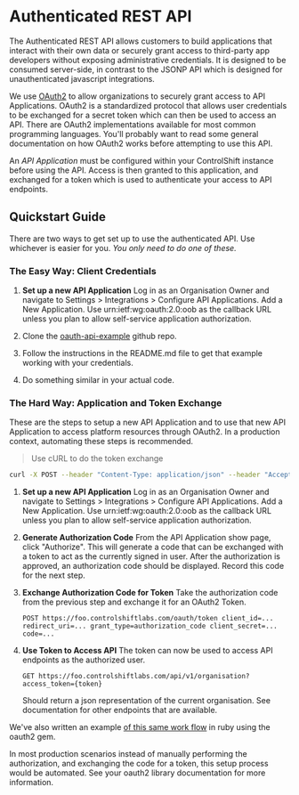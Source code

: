 # Authenticated REST API

The Authenticated REST API allows customers to build applications that interact with their own data or securely grant access to third-party app developers without exposing administrative credentials. It is designed to be consumed server-side, in contrast to the JSONP API which is designed for unauthenticated javascript integrations. 

We use [OAuth2](http://oauth.net/2/) to allow organizations to securely grant access to API Applications. OAuth2 is a standardized protocol that allows user credentials to be exchanged for a secret token which can then be used to access an API. There are OAuth2 implementations available for most common programming languages. You'll probably want to read some general documentation on how OAuth2 works before attempting to use this API. 

An *API Application* must be configured within your ControlShift instance before using the API. Access is then granted to this application, and exchanged for a token which is used to authenticate your access to API endpoints.   

## Quickstart Guide

There are two ways to get set up to use the authenticated API. Use whichever is easier for you. *You only need to do one of these.*

### The Easy Way: Client Credentials

1. **Set up a new API Application** Log in as an Organisation Owner and navigate to Settings > Integrations > Configure API Applications. Add a New Application. Use urn:ietf:wg:oauth:2.0:oob as the callback URL unless you plan to allow self-service application authorization.

2. Clone the [oauth-api-example](https://github.com/controlshift/oauth-api-example) github repo.

3. Follow the instructions in the README.md file to get that example working with your credentials.

4. Do something similar in your actual code.

### The Hard Way: Application and Token Exchange
These are the steps to setup a new API Application and to use that new API Application to access platform resources through OAuth2. In a production context, automating these steps is recommended. 

> Use cURL to do the token exchange

```bash
curl -X POST --header "Content-Type: application/json" --header "Accept: application/json" --data '{"grant_type":"authorization_code", "code":"{code}", "client_id":"{client_id}", "client_secret":"{client_secret}", "redirect_uri":"{redirect_uri}"}' https://foo.controlshiftlabs.com/oauth/token
```

1. **Set up a new API Application** Log in as an Organisation Owner and navigate to Settings > Integrations > Configure API Applications. Add a New Application. Use urn:ietf:wg:oauth:2.0:oob as the callback URL unless you plan to allow self-service application authorization.

2. **Generate Authorization Code** From the API Application show page, click "Authorize". This will generate a code that can be exchanged with a token to act as the currently signed in user. After the authorization is approved, an authorization code should be displayed. Record this code for the next step. 

3. **Exchange Authorization Code for Token** Take the authorization code from the previous step and exchange it for an OAuth2 Token. 

    `POST https://foo.controlshiftlabs.com/oauth/token
      client_id=...
      redirect_uri=...
      grant_type=authorization_code
      client_secret=...
      code=...`

4. **Use Token to Access API** The token can now be used to access API endpoints as the authorized user. 

    `GET https://foo.controlshiftlabs.com/api/v1/organisation?access_token={token}`

    Should return a json representation of the current organisation. See documentation for other endpoints that are available. 

We've also written an example [of this same work flow](https://github.com/controlshift/controlshift-oauth-example) in ruby using the oauth2 gem. 

In most production scenarios instead of manually performing the authorization, and exchanging the code for a token, this setup process would be automated. See your oauth2 library documentation for more information. 


